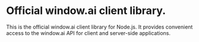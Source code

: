 # Official window.ai client library.

This is the official window.ai client library for Node.js. It provides convenient access to the window.ai API for client and server-side applications.

